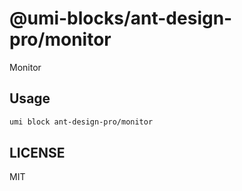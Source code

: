 # @umi-blocks/ant-design-pro/monitor

Monitor

## Usage

```sh
umi block ant-design-pro/monitor
```

## LICENSE

MIT
